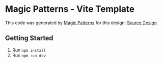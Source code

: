 # Magic Patterns - Vite Template

This code was generated by [Magic Patterns](https://magicpatterns.com) for this design: [Source Design](https://magicpatterns.com/c/brn5istzbzgjr9tqeotzjv)

## Getting Started

1. Run `npm install`
2. Run `npm run dev`
